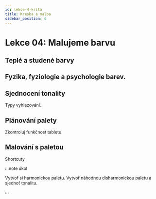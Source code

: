 ```yaml
---
id: lekce-4-krita
title: Kresba a malba
sidebar_position: 6
---
```


# Lekce 04: Malujeme barvu
## Teplé a studené barvy
## Fyzika, fyziologie a psychologie barev.
## Sjednocení tonality
Typy vyhlazování.
## Plánování palety
Zkontroluj funkčnost tabletu.
## Malování s paletou
Shortcuty

:::note úkol

Vytvoř si harmonickou paletu. Vytvoř náhodnou disharmonickou paletu a sjednoť tonalitu.

:::
